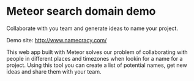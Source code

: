 # Meteor search domain demo

Collaborate with you team and generate ideas to name your project.

Demo site: http://www.namecracy.com/

This web app built with Meteor solves our problem of collaborating with people in different places and timezones when lookin for a name for a project. Using this tool you can create a list of potential names, get new ideas and share them with your team.

